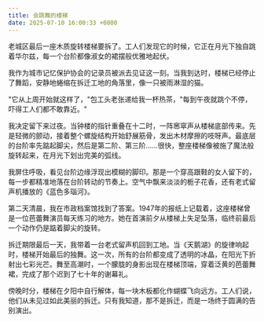 ```yaml
---
title: 会跳舞的楼梯
date: 2025-07-10 16:00:33 +0800
---
```


老城区最后一座木质旋转楼梯要拆了。工人们发现它的时候，它正在月光下独自跳着华尔兹，每一个台阶都像淑女的裙摆般优雅地起伏。

我作为城市记忆保护协会的记录员被派去见证这一刻。当我到达时，楼梯已经停止了舞蹈，安静地蜷缩在拆迁工地的角落里，像一只被雨淋湿的猫。

"它从上周开始就这样了，"包工头老张递给我一杯热茶，"每到午夜就跳个不停，吓得工人们都不敢靠近。"

我决定留下来过夜。当钟楼的指针重叠在十二时，一阵窸窣声从楼梯底部传来。先是轻微的颤动，接着整个螺旋结构开始舒展筋骨，发出木材摩擦的吱呀声。最底层的台阶率先踮起脚尖，然后是第二阶、第三阶......很快，整座楼梯像被施了魔法般旋转起来，在月光下划出完美的弧线。

我屏住呼吸，看见台阶边缘浮现出模糊的脚印。那是一个穿高跟鞋的女人留下的，每一步都精准地落在台阶转动的节奏上。空气中飘来淡淡的栀子花香，还有老式留声机播放的《蓝色多瑙河》。

第二天清晨，我在市政档案馆找到了答案。1947年的报纸上记载着，这座楼梯曾是一位芭蕾舞演员每天练习的地方。她在首演前夕从楼梯上失足坠落，临终前最后一个动作仍是踮着脚尖的旋转。

拆迁期限最后一天，我带着一台老式留声机回到工地。当《天鹅湖》的旋律响起时，楼梯开始最后的独舞。这一次，所有的台阶都变成了透明的冰晶，在阳光下折射出七彩光芒。舞至高潮时，一个朦胧的身影出现在楼梯顶端，穿着泛黄的芭蕾舞裙，完成了那个迟到了七十年的谢幕礼。

傍晚时分，楼梯在夕阳中自行解体，每一块木板都化作蝴蝶飞向远方。工人们说，他们从未见过如此美丽的拆迁。只有我知道，那不是拆迁，而是一场终于圆满的告别演出。

